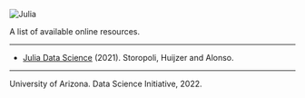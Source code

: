 ![Julia ](https://upload.wikimedia.org/wikipedia/commons/thumb/1/1f/Julia_Programming_Language_Logo.svg/320px-Julia_Programming_Language_Logo.svg.png)

A list of available online resources.


***
 
* [Julia Data Science](https://juliadatascience.io) (2021). Storopoli, Huijzer and Alonso.

***

University of Arizona. Data Science Initiative, 2022.
